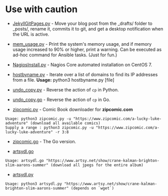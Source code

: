 # Use with caution

- [JekyllGitPages.py](https://github.com/kavishgr/MiniHacks/blob/master/JekyllGitPages.py) - Move your blog post from the _drafts/ folder to _posts/, rename it, commits it to git, and get a desktop notification when the URL is active.

- [mem_usage.py](https://github.com/kavishgr/MiniHacks/blob/master/mem_usage.py) - Print the system's memory usage, and if memory usage increased to 90% or higher, print a warning. Can be executed as ad-hoc command for Ansible tasks. (Just for fun.)

- [NagiosInstall.py](https://github.com/kavishgr/MiniHacks/blob/master/NagiosInstall.py) - Nagios Core automated installation on CentOS 7.

- [hostbyname.py](https://github.com/kavishgr/MiniHacks/blob/master/hostbyname.py) - Iterate over a list of domains to find its IP addresses from a file. **Usage:** python3 hostbyname.py [file]

- [undo_copy.py](https://github.com/kavishgr/MiniHacks/blob/master/undo_copy.py) - Reverse the action of `cp` in Python.

- [undo_copy.go](https://github.com/kavishgr/MiniHacks/blob/master/undo_copy.go) - Reverse the action of `cp` in Go.

- [zipcomic.py](https://github.com/kavishgr/MiniHacks/blob/master/zipcomic.py) - Comic Book downloader for **zipcomic.com**

```shell
Usage: python3 zipcomic.py -u "https://www.zipcomic.com/a-lucky-luke-adventure" (download all available comics)
Supply a range : python3 zipcomic.py -u "https://www.zipcomic.com/a-lucky-luke-adventure" -r 3:8
```

- [zipcomic.go](https://github.com/kavishgr/ZipComic-Downloader) - The Go version.

- [artsydl.go](https://github.com/kavishgr/MiniHacks/blob/master/artsydl.go)

```shell
Usage: artsydl.go "https://www.artsy.net/show/crane-kalman-brighton-slim-aarons-summer" (download all jpegs for the entire album)
```

- [artsydl.py](https://github.com/kavishgr/MiniHacks/blob/master/artsydl.py)

```shell
Usage: python3 artsydl.py "https://www.artsy.net/show/crane-kalman-brighton-slim-aarons-summer" (depends on `wget`)
```
